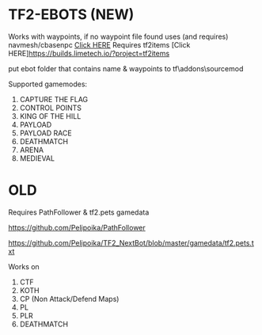 # TF2-EBOTS (NEW)
Works with waypoints, if no waypoint file found uses (and requires) navmesh/cbasenpc [Click HERE](https://github.com/TF2-DMB/CBaseNPC/releases)
Requires tf2items [Click HERE]https://builds.limetech.io/?project=tf2items

put ebot folder that contains name & waypoints to tf\addons\sourcemod

Supported gamemodes:
1. CAPTURE THE FLAG
2. CONTROL POINTS
3. KING OF THE HILL
4. PAYLOAD
5. PAYLOAD RACE
6. DEATHMATCH
7. ARENA
8. MEDIEVAL

# OLD
Requires PathFollower & tf2.pets gamedata

https://github.com/Pelipoika/PathFollower

https://github.com/Pelipoika/TF2_NextBot/blob/master/gamedata/tf2.pets.txt

Works on
1. CTF
2. KOTH
3. CP (Non Attack/Defend Maps)
4. PL
5. PLR
6. DEATHMATCH
